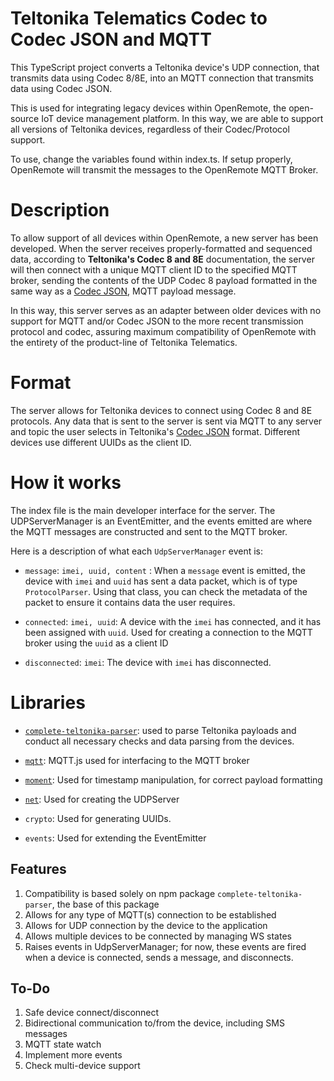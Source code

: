 # Teltonika Telematics Codec to Codec JSON and MQTT

This TypeScript project converts a Teltonika device's UDP connection, that transmits data using Codec 8/8E, into an MQTT connection that transmits data using Codec JSON.

This is used for integrating legacy devices within OpenRemote, the open-source IoT device management platform. In this way, we are able to support all versions of Teltonika devices, regardless of their Codec/Protocol support.

To use, change the variables found within index.ts. If setup properly, OpenRemote will transmit the messages to the OpenRemote MQTT Broker. 

# Description

To allow support of all devices within OpenRemote, a new server has been developed. When the server receives properly-formatted and sequenced data, according to **Teltonika's Codec 8 and 8E** documentation, the server will then connect with a unique MQTT client ID to the specified MQTT broker, sending the contents of the UDP Codec 8 payload formatted in the same way as a [Codec JSON](https://wiki.teltonika-gps.com/view/Codec_JSON), MQTT payload message.

In this way, this server serves as an adapter between older devices with no support for MQTT and/or Codec JSON to the more recent transmission protocol and codec, assuring maximum compatibility of OpenRemote with the entirety of the product-line of Teltonika Telematics.

# Format

The server allows for Teltonika devices to connect using Codec 8 and 8E protocols. Any data that is sent to the server is sent via MQTT to any server and topic the user selects in Teltonika's [Codec JSON](https://wiki.teltonika-gps.com/view/Codec_JSON) format. Different devices use different UUIDs as the client ID. 

# How it works

The index file is the main developer interface for the server. The UDPServerManager is an EventEmitter, and the events emitted are where the MQTT messages are constructed and sent to the MQTT broker. 

Here is a description of what each `UdpServerManager` event is:

* `message`: `imei, uuid, content` :  When a `message` event is emitted, the device with `imei` and `uuid` has sent a data packet, which is of type `ProtocolParser`. Using that class, you can check the metadata of the packet to ensure it contains data the user requires. 

* `connected`: `imei, uuid`: A device with the `imei` has connected, and it has been assigned with `uuid`. Used for creating a connection to the MQTT broker using the `uuid` as a client ID

* `disconnected`: `imei`: The device with `imei` has disconnected. 

# Libraries

* [`complete-teltonika-parser`](https://github.com/TimeLord2010/TeltonikaParser): used to parse Teltonika payloads and conduct all necessary checks and data parsing from the devices.

* [`mqtt`](https://github.com/mqttjs/MQTT.js): MQTT.js used for interfacing to the MQTT broker

* [`moment`](https://github.com/moment/moment): Used for timestamp manipulation, for correct payload formatting 

* [`net`](https://github.com/sleeplessinc/net): Used for creating the UDPServer

* `crypto`: Used for generating UUIDs.

* `events`: Used for extending the EventEmitter

## Features

1. Compatibility is based solely on npm package `complete-teltonika-parser`, the base of this package
2. Allows for any type of MQTT(s) connection to be established
3. Allows for UDP connection by the device to the application
4. Allows multiple devices to be connected by managing WS states
5. Raises events in UdpServerManager; for now, these events are fired when a device is connected, sends a message, and disconnects.

## To-Do

1. Safe device connect/disconnect
2. Bidirectional communication to/from the device, including SMS messages
3. MQTT state watch
4. Implement more events
5. Check multi-device support
